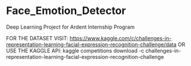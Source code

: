 # Face_Emotion_Detector
Deep Learning Project for Ardent Internship Program


FOR THE DATASET VISIT: https://www.kaggle.com/c/challenges-in-representation-learning-facial-expression-recognition-challenge/data
OR
USE THE KAGGLE API: kaggle competitions download -c challenges-in-representation-learning-facial-expression-recognition-challenge

